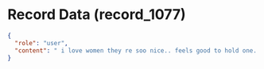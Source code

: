 # Record Data (record_1077)

```json
{
  "role": "user",
  "content": " i love women they re soo nice.. feels good to hold one.. \n"
}
```
